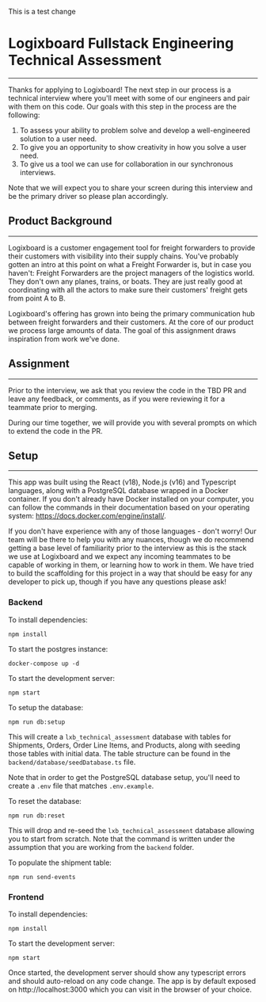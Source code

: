 This is a test change

# Logixboard Fullstack Engineering Technical Assessment

---

Thanks for applying to Logixboard! The next step in our process is a technical interview where you'll meet with some of our engineers and pair with them on this code. Our goals with this step in the process are the following:

1. To assess your ability to problem solve and develop a well-engineered solution to a user need.
2. To give you an opportunity to show creativity in how you solve a user need.
3. To give us a tool we can use for collaboration in our synchronous interviews.

Note that we will expect you to share your screen during this interview and be the primary driver so please plan accordingly.

## Product Background

---

Logixboard is a customer engagement tool for freight forwarders to provide their customers with visibility into their supply chains. You've probably gotten an intro at this point on what a Freight Forwarder is, but in case you haven't: Freight Forwarders are the project managers of the logistics world. They don't own any planes, trains, or boats. They are just really good at coordinating with all the actors to make sure their customers' freight gets from point A to B.

Logixboard's offering has grown into being the primary communication hub between freight forwarders and their customers. At the core of our product we process large amounts of data. The goal of this assignment draws inspiration from work we've done.

## Assignment

---

Prior to the interview, we ask that you review the code in the TBD PR and leave any feedback, or comments, as if you were reviewing it for a teammate prior to merging.

During our time together, we will provide you with several prompts on which to extend the code in the PR.

## Setup

---

This app was built using the React (v18), Node.js (v16) and Typescript languages, along with a PostgreSQL database wrapped in a Docker container. If you don't already have Docker installed on your computer, you can follow the commands in their documentation based on your operating system: https://docs.docker.com/engine/install/.

If you don't have experience with any of those languages - don't worry! Our team will be there to help you with any nuances, though we do recommend getting a base level of familiarity prior to the interview as this is the stack we use at Logixboard and we expect any incoming teammates to be capable of working in them, or learning how to work in them. We have tried to build the
scaffolding for this project in a way that should be easy for any developer to pick up, though if you have any questions please ask!

### Backend

To install dependencies:

```
npm install
```

To start the postgres instance:

```
docker-compose up -d
```

To start the development server:

```
npm start
```

To setup the database:

```
npm run db:setup
```

This will create a `lxb_technical_assessment` database with tables for Shipments, Orders, Order Line Items, and Products, along with seeding those tables with initial data. The table structure can be found in the `backend/database/seedDatabase.ts` file.

Note that in order to get the PostgreSQL database setup, you'll need to create a `.env` file that matches `.env.example`.

To reset the database:

```
npm run db:reset
```

This will drop and re-seed the `lxb_technical_assessment` database allowing you to start from scratch. Note that the command is written under the assumption that you are working from the `backend` folder.

To populate the shipment table:

```
npm run send-events
```

### Frontend

To install dependencies:

```
npm install
```

To start the development server:

```
npm start
```

Once started, the development server should show any typescript errors and should auto-reload on any code change. The app is by default exposed on http://localhost:3000 which you can visit in the browser of your choice.
